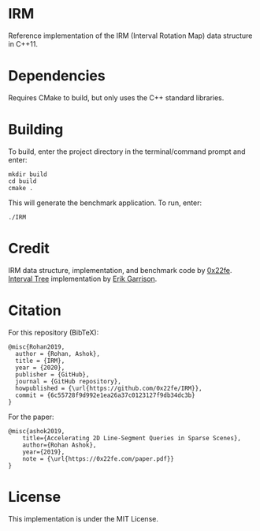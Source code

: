 # IRM
Reference implementation of the IRM (Interval Rotation Map) data structure in C++11.

# Dependencies
Requires CMake to build, but only uses the C++ standard libraries.

# Building
To build, enter the project directory in the terminal/command prompt and enter:
```
mkdir build
cd build
cmake .
```
This will generate the benchmark application. To run, enter:
```
./IRM
```

# Credit
IRM data structure, implementation, and benchmark code by [0x22fe](https://github.com/0x22fe).
[Interval Tree](https://github.com/ekg/intervaltree) implementation by [Erik Garrison](https://github.com/ekg).

# Citation
For this repository (BibTeX):
```
@misc{Rohan2019,
  author = {Rohan, Ashok},
  title = {IRM},
  year = {2020},
  publisher = {GitHub},
  journal = {GitHub repository},
  howpublished = {\url{https://github.com/0x22fe/IRM}},
  commit = {6c55728f9d992e1ea26a37c0123127f9db34dc3b}
}
```

For the paper:
```
@misc{ashok2019,
    title={Accelerating 2D Line-Segment Queries in Sparse Scenes},
    author={Rohan Ashok},
    year={2019},
    note = {\url{https://0x22fe.com/paper.pdf}}
}
```

# License
This implementation is under the MIT License.
